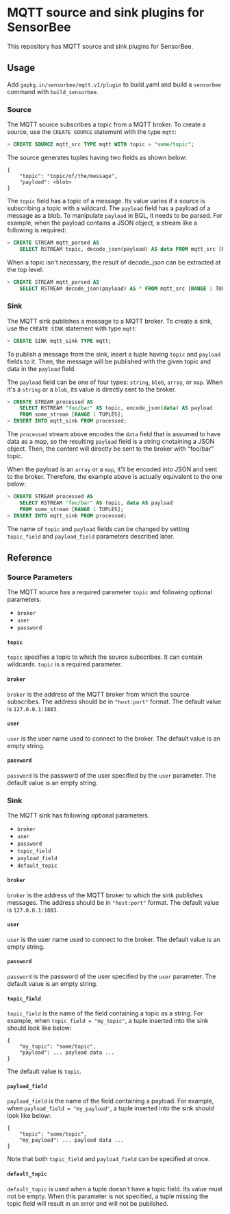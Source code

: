 # MQTT source and sink plugins for SensorBee

This repository has MQTT source and sink plugins for SensorBee.

## Usage

Add `gopkg.in/sensorbee/mqtt.v1/plugin` to build.yaml and build a `sensorbee`
command with `build_sensorbee`.

### Source

The MQTT source subscribes a topic from a MQTT broker. To create a source,
use the `CREATE SOURCE` statement with the type `mqtt`:

```sql
> CREATE SOURCE mqtt_src TYPE mqtt WITH topic = "some/topic";
```

The source generates tuples having two fields as shown below:

```
{
    "topic": "topic/of/the/message",
    "payload": <blob>
}
```

The `topic` field has a topic of a message. Its value varies if a source is
subscribing a topic with a wildcard. The `payload` field has a payload of a
message as a blob. To manipulate `payload` in BQL, it needs to be parsed. For
example, when the payload contains a JSON object, a stream like a following is
required:

```sql
> CREATE STREAM mqtt_parsed AS
    SELECT RSTREAM topic, decode_json(payload) AS data FROM mqtt_src [RANGE 1 TUPLES];
```

When a topic isn't necessary, the result of decode_json can be extracted at the
top level:

```sql
> CREATE STREAM mqtt_parsed AS
    SELECT RSTREAM decode_json(payload) AS * FROM mqtt_src [RANGE 1 TUPLES];
```

### Sink

The MQTT sink publishes a message to a MQTT broker. To create a sink, use the
`CREATE SINK` statement with type `mqtt`:

```sql
> CREATE SINK mqtt_sink TYPE mqtt;
```

To publish a message from the sink, insert a tuple having `topic` and `payload`
fields to it. Then, the message will be published with the given topic and
data in the `payload` field.

The `payload` field can be one of four types: `string`, `blob`, `array`, or
`map`. When it's a `string` or a `blob`, its value is directly sent to the
broker.

``` sql
> CREATE STREAM processed AS
    SELECT RSTREAM "foo/bar" AS topic, encode_json(data) AS payload
    FROM some_stream [RANGE 1 TUPLES];
> INSERT INTO mqtt_sink FROM processed;
```

The `processed` stream above encodes the `data` field that is assumed to have
data as a map, so the resulting `payload` field is a string cnotaining a JSON
object. Then, the content will directly be sent to the broker with "foo/bar"
topic.

When the payload is an `array` or a `map`, it'll be encoded into JSON and sent
to the broker. Therefore, the example above is actually equivalent to the one
below:

``` sql
> CREATE STREAM processed AS
    SELECT RSTREAM "foo/bar" AS topic, data AS payload
    FROM some_stream [RANGE 1 TUPLES];
> INSERT INTO mqtt_sink FROM processed;
```

The name of `topic` and `payload` fields can be changed by setting `topic_field`
and `payload_field` parameters described later.

## Reference

### Source Parameters

The MQTT source has a required parameter `topic` and following optional
parameters.

* `broker`
* `user`
* `password`

#### `topic`

`topic` specifies a topic to which the source subscribes. It can contain
wildcards. `topic` is a required parameter.

#### `broker`

`broker` is the address of the MQTT broker from which the source subscribes.
The address should be in `"host:port"` format. The default value is
`127.0.0.1:1883`.

#### `user`

`user` is the user name used to connect to the broker. The default value is
an empty string.

#### `password`

`password` is the password of the user specified by the `user` parameter.
The default value is an empty string.

### Sink

The MQTT sink has following optional parameters.

* `broker`
* `user`
* `password`
* `topic_field`
* `payload_field`
* `default_topic`

#### `broker`

`broker` is the address of the MQTT broker to which the sink publishes messages.
The address should be in `"host:port"` format. The default value is
`127.0.0.1:1883`.

#### `user`

`user` is the user name used to connect to the broker. The default value is
an empty string.

#### `password`

`password` is the password of the user specified by the `user` parameter.
The default value is an empty string.

#### `topic_field`

`topic_field` is the name of the field containing a topic as a string. For
example, when `topic_field = "my_topic"`, a tuple inserted into the sink should
look like below:

```
{
    "my_topic": "some/topic",
    "payload": ... payload data ...
}
```

The default value is `topic`.

#### `payload_field`

`payload_field` is the name of the field containing a payload. For example,
when `payload_field = "my_payload"`, a tuple inserted into the sink should look
like below:

```
{
    "topic": "some/topic",
    "my_payload": ... payload data ...
}
```

Note that both `topic_field` and `payload_field` can be specified at once.

#### `default_topic`

`default_topic` is used when a tuple doesn't have a topic field. Its value
must not be empty. When this parameter is not specified, a tuple missing the
topic field will result in an error and will not be published.
